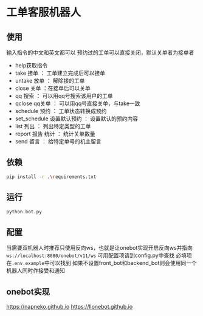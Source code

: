 # 工单客服机器人

## 使用

输入指令的中文和英文都可以
预约过的工单可以直接关闭，默认关单者为接单者


- help获取指令
- take 接单 ： 工单建立完成后可以接单
- untake 放单 ： 解除接的工单
- close 关单 ：在接单后可以关单
- qq 搜索 ： 可以用qq号搜索该用户的工单
- qclose qq关单 ： 可以用qq号直接关单，与take一致
- schedule 预约 ： 工单状态转换成预约
- set_schedule 设置默认预约 ： 设置默认的预约内容
- list 列出 ： 列出特定类型的工单
- report 报告 统计 ： 统计关单数量
- send 留言 ： 给特定单号的机主留言

## 依赖
```bash
pip install -r .\requirements.txt
```

## 运行
```bash
python bot.py
```

## 配置
当需要双机器人时推荐只使用反向ws，也就是让onebot实现开启反向ws并指向`ws://localhost:8080/onebot/v11/ws`
可用配置项请到config.py中查找
必填项在`.env.example`中可以找到
如果不设置front_bot和backend_bot则会使用同一个机器人同时作接受和通知

## onebot实现
<https://napneko.github.io>
<https://llonebot.github.io>